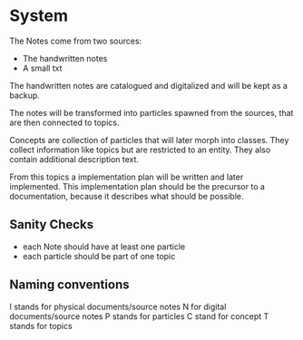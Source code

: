 # System
The Notes come from two sources:
* The handwritten notes
* A small txt

The handwritten notes are catalogued and digitalized 
and will be kept as a backup.

The notes will be transformed into particles spawned from the sources,
that are then connected to topics.

Concepts are collection of particles that will later morph into classes.
They collect information like topics but are restricted to an entity.
They also contain additional description text.

From this topics a implementation plan will be written and later implemented.
This implementation plan should be the precursor to a documentation,
because it describes what should be possible.

## Sanity Checks
* each Note should have at least one particle
* each particle should be part of one topic

## Naming conventions

I stands for physical documents/source notes
N for digital documents/source notes
P stands for particles
C stand for concept
T stands for topics
